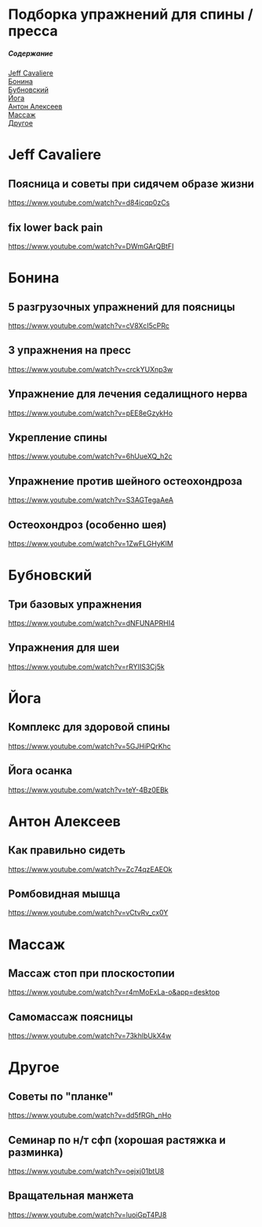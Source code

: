 # Подборка упражнений для спины / пресса

##### Содержание
[Jeff Cavaliere](#rline)  
[Бонина](#bonina)  
[Бубновский](#bubnovskij)  
[Йога](#yoga)  
[Антон Алексеев](#alekseev)  
[Массаж](#massage)  
[Другое](#other)  

<a name="rline"/>

# Jeff Cavaliere

## Поясница и советы при сидячем образе жизни

https://www.youtube.com/watch?v=d84icqp0zCs

## fix lower back pain

https://www.youtube.com/watch?v=DWmGArQBtFI

<a name="bonina"/>

# Бонина

## 5 разгрузочных упражнений для поясницы
https://www.youtube.com/watch?v=cV8XcI5cPRc

## 3 упражнения на пресс
https://www.youtube.com/watch?v=crckYUXnp3w

## Упражнение для лечения седалищного нерва
https://www.youtube.com/watch?v=pEE8eGzykHo

## Укрепление спины
https://www.youtube.com/watch?v=6hUueXQ_h2c

## Упражнение против шейного остеохондроза
https://www.youtube.com/watch?v=S3AGTegaAeA

## Остеохондроз (особенно шея)
https://www.youtube.com/watch?v=1ZwFLGHyKlM

<a name="bubnovskij"/>

# Бубновский

## Три базовых упражнения
https://www.youtube.com/watch?v=dNFUNAPRHI4

## Упражнения для шеи
https://www.youtube.com/watch?v=rRYIIS3Cj5k

<a name="yoga"/>

# Йога

## Комплекс для здоровой спины
https://www.youtube.com/watch?v=5GJHiPQrKhc

## Йога осанка
https://www.youtube.com/watch?v=teY-4Bz0EBk

<a name="alekseev"/>

# Антон Алексеев

## Как правильно сидеть
https://www.youtube.com/watch?v=Zc74qzEAEOk

## Ромбовидная мышца
https://www.youtube.com/watch?v=vCtvRv_cx0Y

<a name="massage"/>

# Массаж

## Массаж стоп при плоскостопии
https://www.youtube.com/watch?v=r4mMoExLa-o&app=desktop

## Самомассаж поясницы
https://www.youtube.com/watch?v=73khlbUkX4w

<a name="other"/>

# Другое

## Советы по "планке"
https://www.youtube.com/watch?v=dd5fRGh_nHo

## Семинар по н/т сфп (хорошая растяжка и разминка)
https://www.youtube.com/watch?v=oejxj01btU8

## Вращательная манжета
https://www.youtube.com/watch?v=luoiGpT4PJ8
